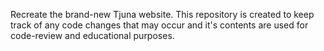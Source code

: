 Recreate the brand-new Tjuna website. This repository is created to keep track of any code changes that may occur and it's contents are used for code-review and educational purposes.
